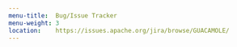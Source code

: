 ```yaml
---
menu-title:  Bug/Issue Tracker
menu-weight: 3
location:    https://issues.apache.org/jira/browse/GUACAMOLE/
---
```

